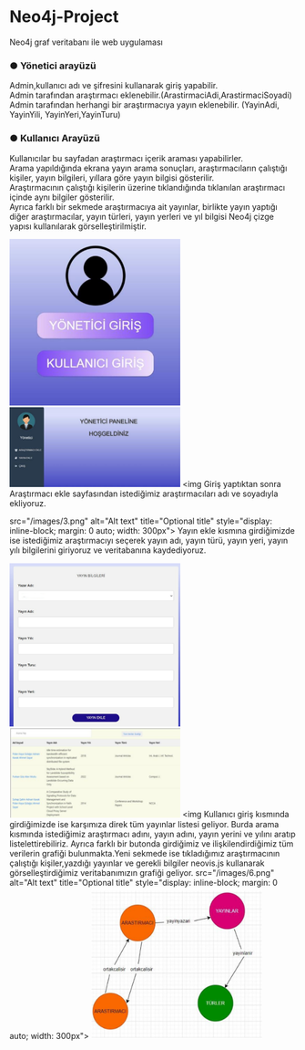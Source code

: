 # Neo4j-Project
 Neo4j graf veritabanı ile web uygulaması
 
### ● Yönetici arayüzü
 Admin,kullanıcı adı ve şifresini kullanarak giriş yapabilir.\
 Admin tarafından araştırmacı eklenebilir.(ArastirmaciAdi,ArastirmaciSoyadi)\
 Admin tarafından herhangi bir araştırmacıya yayın eklenebilir. (YayinAdi, YayinYili, YayinYeri,YayinTuru)
 
  
### ● Kullanıcı Arayüzü
 Kullanıcılar bu sayfadan araştırmacı içerik araması yapabilirler.\
 Arama yapıldığında ekrana yayın arama sonuçları, araştırmacıların çalıştığı kişiler, yayın bilgileri, yıllara göre yayın bilgisi gösterilir.\
 Araştırmacının çalıştığı kişilerin üzerine tıklandığında tıklanılan araştırmacı içinde aynı bilgiler gösterilir.\
 Ayrıca farklı bir sekmede araştırmacıya ait yayınlar, birlikte yayın yaptığı diğer araştırmacılar, yayın türleri, yayın yerleri ve yıl bilgisi Neo4j çizge yapısı kullanılarak görselleştirilmiştir.
  
<img
  src="/images/1.png"
  alt="Alt text"
  title="Optional title"
  style="display: inline-block; margin: 0 auto;  width: 300px">
  <img
  src="/images/2.png"
  alt="Alt text"
  title="Optional title"
  style="display: inline-block; margin: 0 auto;  width: 300px">
  <img
  Giriş yaptıktan sonra Araştırmacı ekle sayfasından istediğimiz araştırmacıları adı ve soyadıyla ekliyoruz.

  src="/images/3.png"
  alt="Alt text"
  title="Optional title"
  style="display: inline-block; margin: 0 auto; width: 300px">
  Yayın ekle kısmına girdiğimizde ise istediğimiz araştırmacıyı seçerek yayın adı, yayın türü, yayın yeri, yayın yılı bilgilerini giriyoruz ve veritabanına kaydediyoruz.

  <img
  src="/images/4.png"
  alt="Alt text"
  title="Optional title"
  style="display: inline-block; margin: 0 auto; width: 300px">
  <img
  src="/images/5.png"
  alt="Alt text"
  title="Optional title"
  style="display: inline-block; margin: 0 auto; width: 300px">
  <img
  Kullanıcı giriş kısmında girdiğimizde ise karşımıza direk tüm yayınlar listesi geliyor. Burda arama kısmında istediğimiz araştırmacı adını, yayın adını, yayın yerini ve yılını aratıp listelettirebiliriz. Ayrıca farklı bir butonda girdiğimiz ve ilişkilendirdiğimiz tüm verilerin grafiği bulunmakta.Yeni sekmede ise tıkladığımız 
araştırmacının çalıştığı kişiler,yazdığı yayınlar ve gerekli bilgiler neovis.js kullanarak görselleştirdiğimiz veritabanımızın grafiği geliyor.
  src="/images/6.png"
  alt="Alt text"
  title="Optional title"
  style="display: inline-block; margin: 0 auto;  width: 300px">
  <img
  src="/images/7.png"
  alt="Alt text"
  title="Optional title"
  style="display: inline-block; margin: 0 auto; width: 300px">
